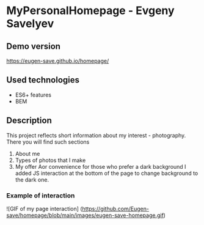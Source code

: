 # MyPersonalHomepage - Evgeny Savelyev
## Demo version
https://eugen-save.github.io/homepage/
## Used technologies
- ES6+ features
- BEM
## Description
This project reflects short information about my interest - photography. There you will find such sections
1. About me
2. Types of photos that I make
3. My offer
Аor convenience for those who prefer a dark background I added JS interaction at the bottom of the page to change background to the dark one.
### Example of interaction
![GIF of my page interaction] (https://github.com/Eugen-save/homepage/blob/main/images/eugen-save-homepage.gif)